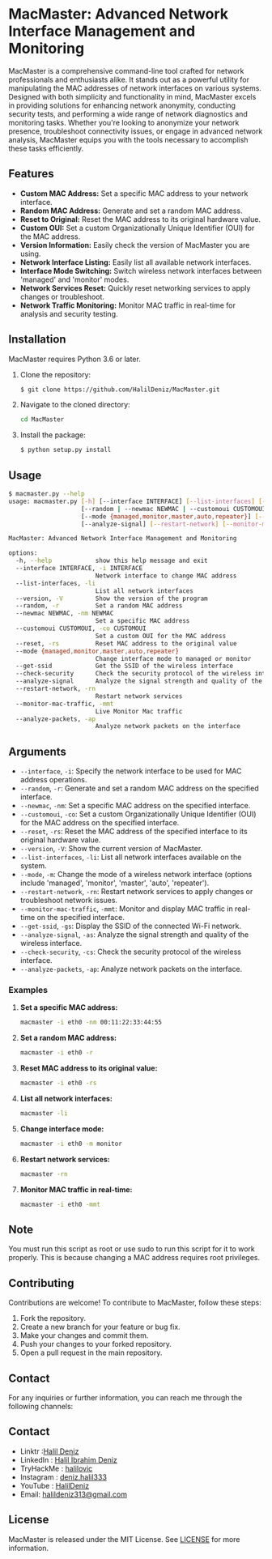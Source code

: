 # MacMaster: Advanced Network Interface Management and Monitoring

MacMaster is a comprehensive command-line tool crafted for network professionals and enthusiasts alike. It stands out as a powerful utility for manipulating the MAC addresses of network interfaces on various systems. Designed with both simplicity and functionality in mind, MacMaster excels in providing solutions for enhancing network anonymity, conducting security tests, and performing a wide range of network diagnostics and monitoring tasks. Whether you're looking to anonymize your network presence, troubleshoot connectivity issues, or engage in advanced network analysis, MacMaster equips you with the tools necessary to accomplish these tasks efficiently.


## Features

- **Custom MAC Address:** Set a specific MAC address to your network interface.
- **Random MAC Address:** Generate and set a random MAC address.
- **Reset to Original:** Reset the MAC address to its original hardware value.
- **Custom OUI:** Set a custom Organizationally Unique Identifier (OUI) for the MAC address.
- **Version Information:** Easily check the version of MacMaster you are using.
- **Network Interface Listing:** Easily list all available network interfaces.
- **Interface Mode Switching:** Switch wireless network interfaces between 'managed' and 'monitor' modes.
- **Network Services Reset:** Quickly reset networking services to apply changes or troubleshoot.
- **Network Traffic Monitoring:** Monitor MAC traffic in real-time for analysis and security testing.

## **Installation**
MacMaster requires Python 3.6 or later.

1. Clone the repository:
    ```bash
    $ git clone https://github.com/HalilDeniz/MacMaster.git
    ```
2. Navigate to the cloned directory:
   ```bash
   cd MacMaster
   ```
2. Install the package:
    ```bash
    $ python setup.py install
    ```


## Usage
```bash
$ macmaster.py --help
usage: macmaster.py [-h] [--interface INTERFACE] [--list-interfaces] [--version]
                    [--random | --newmac NEWMAC | --customoui CUSTOMOUI | --reset]
                    [--mode {managed,monitor,master,auto,repeater}] [--get-ssid] [--check-security]
                    [--analyze-signal] [--restart-network] [--monitor-mac-traffic] [--analyze-packets]

MacMaster: Advanced Network Interface Management and Monitoring

options:
  -h, --help            show this help message and exit
  --interface INTERFACE, -i INTERFACE
                        Network interface to change MAC address
  --list-interfaces, -li
                        List all network interfaces
  --version, -V         Show the version of the program
  --random, -r          Set a random MAC address
  --newmac NEWMAC, -nm NEWMAC
                        Set a specific MAC address
  --customoui CUSTOMOUI, -co CUSTOMOUI
                        Set a custom OUI for the MAC address
  --reset, -rs          Reset MAC address to the original value
  --mode {managed,monitor,master,auto,repeater}
                        Change interface mode to managed or monitor
  --get-ssid            Get the SSID of the wireless interface
  --check-security      Check the security protocol of the wireless interface
  --analyze-signal      Analyze the signal strength and quality of the wireless interface
  --restart-network, -rn
                        Restart network services
  --monitor-mac-traffic, -mmt
                        Live Monitor Mac traffic
  --analyze-packets, -ap
                        Analyze network packets on the interface
```

## Arguments
- `--interface`, `-i`: Specify the network interface to be used for MAC address operations.
- `--random`, `-r`: Generate and set a random MAC address on the specified interface.
- `--newmac`, `-nm`: Set a specific MAC address on the specified interface.
- `--customoui`, `-co`: Set a custom Organizationally Unique Identifier (OUI) for the MAC address on the specified interface.
- `--reset`, `-rs`: Reset the MAC address of the specified interface to its original hardware value.
- `--version`, `-V`: Show the current version of MacMaster.
- `--list-interfaces`, `-li`: List all network interfaces available on the system.
- `--mode`, `-m`: Change the mode of a wireless network interface (options include 'managed', 'monitor', 'master', 'auto', 'repeater').
- `--restart-network`, `-rn`: Restart network services to apply changes or troubleshoot network issues.
- `--monitor-mac-traffic`, `-mmt`: Monitor and display MAC traffic in real-time on the specified interface.
- `--get-ssid`, `-gs`: Display the SSID of the connected Wi-Fi network.
- `--analyze-signal`, `-as`: Analyze the signal strength and quality of the wireless interface.
- `--check-security`, `-cs`: Check the security protocol of the wireless interface.
- `--analyze-packets`, `-ap`: Analyze network packets on the interface.

### Examples

1. **Set a specific MAC address:**
   ```bash
   macmaster -i eth0 -nm 00:11:22:33:44:55
   ```
2. **Set a random MAC address:**
   ```bash
   macmaster -i eth0 -r
   ```
3. **Reset MAC address to its original value:**
   ```bash
   macmaster -i eth0 -rs
   ```
4. **List all network interfaces:**
   ```bash
   macmaster -li
   ```
5. **Change interface mode:**
   ```bash
   macmaster -i eth0 -m monitor
   ```
6. **Restart network services:**
   ```bash
   macmaster -rn
   ```
7. **Monitor MAC traffic in real-time:**
   ```bash
   macmaster -i eth0 -mmt
   ```

## Note

You must run this script as root or use sudo to run this script for it to work properly. This is because changing a MAC address requires root privileges.

## Contributing
Contributions are welcome! To contribute to MacMaster, follow these steps:

1. Fork the repository.
2. Create a new branch for your feature or bug fix.
3. Make your changes and commit them.
4. Push your changes to your forked repository.
5. Open a pull request in the main repository.


## Contact

For any inquiries or further information, you can reach me through the following channels:

## Contact
- Linktr :[Halil Deniz](https://linktr.ee/halildeniz)
- LinkedIn  : [Halil İbrahim Deniz](https://www.linkedin.com/in/halil-ibrahim-deniz/)
- TryHackMe : [halilovic](https://tryhackme.com/p/halilovic)
- Instagram : [deniz.halil333](https://www.instagram.com/deniz.halil333/)
- YouTube   : [HalilDeniz](https://www.youtube.com/c/HalilDeniz)
- Email: halildeniz313@gmail.com
## License

MacMaster is released under the MIT License. See [LICENSE](LICENSE) for more information.
